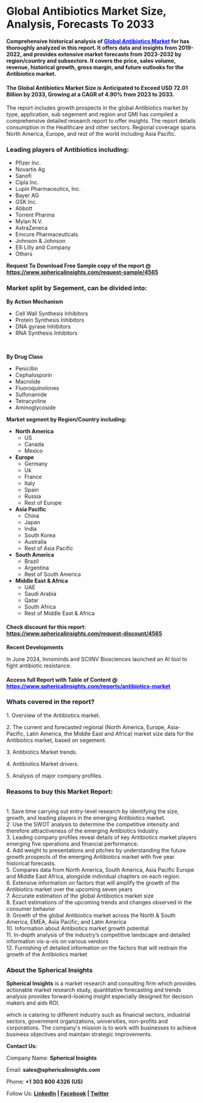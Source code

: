 <h1 class="news-post-title">Global Antibiotics Market Size, Analysis, Forecasts To 2033</h1>
<p><strong>Comprehensive historical analysis of&nbsp;<span style="color: #0000ff;"><a style="color: #0000ff;" href="https://www.sphericalinsights.com/reports/antibiotics-market" target="_blank">Global Antibiotics Market</a></span>&nbsp;for has thoroughly analyzed in this report. It offers data and insights from 2019-2022, and provides extensive market forecasts from 2023-2032 by region/country and subsectors. It covers the price, sales volume, revenue, historical growth, gross margin, and future outlooks for the Antibiotics market.</strong></p>
<h4><strong>The Global Antibiotics Market Size is Anticipated to Exceed USD 72.01 Billion by 2033, Growing at a CAGR of 4.90% from 2023 to 2033.</strong></h4>
<p>The report includes growth prospects in the global Antibiotics market by type, application, sub segement and region and QMI has compiled a comprehensive detailed research report to offer insights. The report details consumption in the Healthcare and other sectors. Regional coverage spans North America, Europe, and rest of the world including Asia Pacific.</p>
<h3><strong>Leading players of Antibiotics including:</strong></h3>
<ul>
<li>Pfizer Inc.</li>
<li>Novartis Ag</li>
<li>Sanofi</li>
<li>Cipla Inc.</li>
<li>Lupin Pharmaceutics, Inc.</li>
<li>Bayer AG</li>
<li>GSK Inc.</li>
<li>Abbott</li>
<li>Torrent Pharma</li>
<li>Mylan N.V.</li>
<li>AstraZeneca</li>
<li>Emcure Pharmaceuticals</li>
<li>Johnson &amp; Johnson</li>
<li>Elli Lilly and Company</li>
<li>Others</li>
</ul>
<p><strong>Request To Download Free Sample copy of the report @ <a href="https://www.sphericalinsights.com/request-sample/4565" target="_blank">https://www.sphericalinsights.com/request-sample/4565</a></strong></p>
<h3><strong>Market split by Segement, can be divided into:</strong></h3>
<p><strong>By Action Mechanism</strong></p>
<ul>
<li>Cell Wall Synthesis Inhibitors</li>
<li>Protein Synthesis Inhibitors</li>
<li>DNA gyrase Inhibitors</li>
<li>RNA Synthesis Inhibitors</li>
</ul>
<p>&nbsp;</p>
<p><strong>By Drug Class</strong></p>
<ul>
<li>Penicillin</li>
<li>Cephalosporin</li>
<li>Macrolide</li>
<li>Fluoroquinolones</li>
<li>Sulfonamide</li>
<li>Tetracycline</li>
<li>Aminoglycoside</li>
</ul>
<p><strong>Market segment by Region/Country including:</strong></p>
<ul>
<li><strong>North America</strong>
<ul>
<li>US</li>
<li>Canada</li>
<li>Mexico</li>
</ul>
</li>
<li><strong>Europe</strong>
<ul>
<li>Germany</li>
<li>Uk</li>
<li>France</li>
<li>Italy</li>
<li>Spain</li>
<li>Russia</li>
<li>Rest of Europe</li>
</ul>
</li>
<li><strong>Asia Pacific</strong>
<ul>
<li>China</li>
<li>Japan</li>
<li>India</li>
<li>South Korea</li>
<li>Australia</li>
<li>Rest of Asia Pacific</li>
</ul>
</li>
<li><strong>South America</strong>
<ul>
<li>Brazil</li>
<li>Argentina</li>
<li>Rest of South America</li>
</ul>
</li>
<li><strong>Middle East &amp; Africa</strong>
<ul>
<li>UAE</li>
<li>Saudi Arabia</li>
<li>Qatar</li>
<li>South Africa</li>
<li>Rest of Middle East &amp; Africa</li>
</ul>
</li>
</ul>
<h4>Check discount for this report: <a href="https://www.sphericalinsights.com/request-discount/4565" target="_blank">https://www.sphericalinsights.com/request-discount/4565</a></h4>
<p><strong>Recent Developments</strong></p>
<p>In June 2024, Innominds and SCIINV Biosciences launched an AI tool to fight antibiotic resistance.</p>
<h4>Access full Report with Table of Content @ <span style="color: #0000ff;"><a style="color: #0000ff;" href="https://www.sphericalinsights.com/reports/antibiotics-market" target="_blank">https://www.sphericalinsights.com/reports/antibiotics-market</a></span></h4>
<h3><strong>Whats covered in the report?</strong></h3>
<p>1. Overview of the Antibiotics market.</p>
<p>2. The current and forecasted regional (North America, Europe, Asia-Pacific, Latin America, the Middle East and Africa) market size data for the Antibiotics market, based on segement.</p>
<p>3. Antibiotics Market trends.</p>
<p>4. Antibiotics Market drivers.</p>
<p>5. Analysis of major company profiles.</p>
<h3><strong>Reasons to buy this Market Report:</strong></h3>
<p><br /> 1. Save time carrying out entry-level research by identifying the size, growth, and leading players in the emerging Antibiotics market.<br /> 2. Use the SWOT analysis to determine the competitive intensity and therefore attractiveness of the emerging Antibiotics Industry.<br /> 3. Leading company profiles reveal details of key Antibiotics market players emerging five operations and financial performance.<br /> 4. Add weight to presentations and pitches by understanding the future growth prospects of the emerging Antibiotics market with five year historical forecasts.<br /> 5. Compares data from North America, South America, Asia Pacific Europe and Middle East Africa, alongside individual chapters on each region.<br /> 6. Extensive information on factors that will amplify the growth of the Antibiotics market over the upcoming seven years<br /> 7. Accurate estimation of the global Antibiotics market size <br /> 8. Exact estimations of the upcoming trends and changes observed in the consumer behavior <br /> 9. Growth of the global Antibiotics market across the North &amp; South America, EMEA, Asia Pacific, and Latin America<br /> 10. Information about Antibiotics market growth potential<br /> 11. In-depth analysis of the industry&rsquo;s competitive landscape and detailed information vis-a-vis on various vendors<br /> 12. Furnishing of detailed information on the factors that will restrain the growth of the Antibiotics market</p>
<h3><strong>About the Spherical Insights</strong></h3>
<p><strong>Spherical Insights</strong> is a market research and consulting firm which provides actionable market research study, quantitative forecasting and trends analysis provides forward-looking insight especially designed for decision makers and aids ROI.</p>
<p>which is catering to different industry such as financial sectors, industrial sectors, government organizations, universities, non-profits and corporations. The company's mission is to work with businesses to achieve business objectives and maintain strategic improvements.</p>
<p><strong>Contact Us:</strong></p>
<p>Company Name: <strong>Spherical Insights</strong></p>
<p>Email: <strong>sales@sphericalinsights.com</strong></p>
<p>Phone: <strong>+1 303 800 4326 (US)</strong></p>
<p>Follow Us: <strong><a href="https://www.linkedin.com/company/spherical-insight/"><u>LinkedIn</u></a> | <a href="https://www.facebook.com/sphericalinsights22"><u>Facebook</u></a> | <a href="https://twitter.com/SInsights_US"><u>Twitter</u></a></strong></p>
